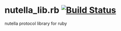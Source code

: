 # nutella_lib.rb [![Build Status](https://travis-ci.org/nutella-framework/nutella_lib.rb.svg)](https://travis-ci.org/nutella-framework/nutella_lib.rb)
nutella protocol library for ruby

